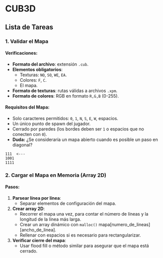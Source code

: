 # CUB3D

## Lista de Tareas

### 1. Validar el Mapa

#### Verificaciones:
- **Formato del archivo**: extensión `.cub`.
- **Elementos obligatorios**:
  - Texturas: `NO`, `SO`, `WE`, `EA`.
  - Colores: `F`, `C`.
  - El mapa.
- **Formato de texturas**: rutas válidas a archivos `.xpm`.
- **Formato de colores**: RGB en formato `R,G,B` (0-255).

#### Requisitos del Mapa:
- Solo caracteres permitidos: `0`, `1`, `N`, `S`, `E`, `W`, espacios.
- Un único punto de spawn del jugador.
- Cerrado por paredes (los bordes deben ser `1` o espacios que no conecten con `0`).
- **Duda:** ¿Se consideraría un mapa abierto cuando es posible un paso en diagonal?

```text
111  <---
1001
1111
```

### 2. Cargar el Mapa en Memoria (Array 2D)

#### Pasos:
1. **Parsear línea por línea**:
   - Separar elementos de configuración del mapa.
2. **Crear array 2D**:
   - Recorrer el mapa una vez, para contar el número de líneas y la longitud de la línea más larga.
   - Crear un array dinámico con `malloc()` mapa[numero_de_lineas][ancho_de_linea].
   - Rellenar con espacios si es necesario para rectangularizar.
3. **Verificar cierre del mapa**:
   - Usar flood fill o método similar para asegurar que el mapa está cerrado.


